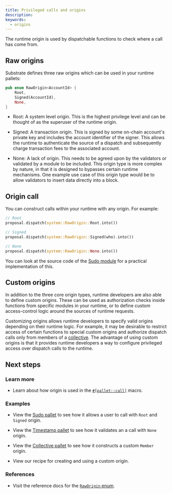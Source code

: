 ```yaml
---
title: Privileged calls and origins
description: 
keywords:
  - origins
---
```


The runtime origin is used by dispatchable functions to check where a call has come from.

## Raw origins

Substrate defines three raw origins which can be used in your runtime pallets:

```rust
pub enum RawOrigin<AccountId> {
	Root,
	Signed(AccountId),
	None,
}
```

- Root: A system level origin. This is the highest privilege level and can be thought of as the superuser of the runtime origin.

- Signed: A transaction origin. This is signed by some on-chain account's private key and includes the account identifier of the signer. This allows the runtime to authenticate the source of a dispatch and subsequently charge transaction fees to the associated account.

- None: A lack of origin. This needs to be agreed upon by the validators or validated by a module to
  be included. This origin type is more complex by nature, in that it is designed to bypasses certain runtime mechanisms. One example use case of this origin type would be to allow validators to insert data directly into a block.

## Origin call

You can construct calls within your runtime with any origin. For example:

```rust
// Root
proposal.dispatch(system::RawOrigin::Root.into())

// Signed
proposal.dispatch(system::RawOrigin::Signed(who).into())

// None
proposal.dispatch(system::RawOrigin::None.into())
```

You can look at the source code of the
[Sudo module](/rustdocs/latest/pallet_sudo/index.html) for a practical
implementation of this.

## Custom origins

In addition to the three core origin types, runtime developers are also able to define custom origins. 
These can be used as authorization checks inside functions from specific modules in your runtime, or to define custom access-control logic around the sources of runtime requests.

Customizing origins allows runtime developers to specify valid origins depending on their runtime logic. For example, it may be desirable to restrict access of certain functions to special custom origins and authorize dispatch calls only from members of a [collective](https://github.com/paritytech/substrate/tree/master/frame/collective). The advantage of using custom origins is that it provides runtime developers a way to configure privileged access over dispatch calls to the runtime.

## Next steps

### Learn more

- Learn about how origin is used in the [`#[pallet::call]`](/rustdocs/latest/frame_support/attr.pallet.html#call-palletcall-optional) macro.

### Examples

- View the [Sudo pallet](https://github.com/paritytech/substrate/tree/master/frame/sudo) to see how it allows a user to call with `Root` and `Signed` origin.

- View the [Timestamp pallet](https://github.com/paritytech/substrate/tree/master/frame/timestamp) to see how it validates an a call with `None` origin.

- View the [Collective pallet](https://github.com/paritytech/substrate/tree/master/frame/collective) to see how it constructs a custom `Member` origin.

- View our recipe for creating and using a custom origin.

### References

- Visit the reference docs for the
  [`RawOrigin` enum](/rustdocs/latest/frame_system/enum.RawOrigin.html).
